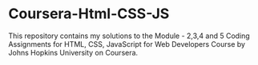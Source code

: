 # Coursera-Html-CSS-JS
This repository contains my solutions to the Module - 2,3,4 and 5 Coding Assignments for HTML, CSS, JavaScript for Web Developers Course by Johns Hopkins University on Coursera.
